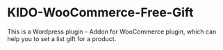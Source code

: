 # KIDO-WooCommerce-Free-Gift
This is a Wordpress plugin - Addon for WooCommerce plugin, which can help you to set a list gift for a product. 

